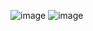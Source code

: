![image](https://github.com/user-attachments/assets/576cdd85-0250-4d97-82ee-6b6958eac7c3)
![image](https://github.com/user-attachments/assets/14317be0-2e40-49f2-bd96-709eec01c1ce)
